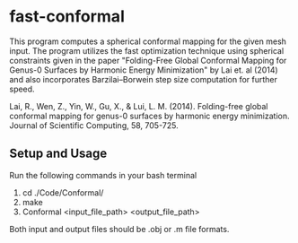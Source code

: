 # fast-conformal
This program computes a spherical conformal mapping for the given mesh input. The program utilizes the fast optimization technique using spherical constraints given in the paper "Folding-Free Global Conformal Mapping for Genus-0 Surfaces by Harmonic Energy Minimization" by Lai et. al (2014) and also incorporates Barzilai–Borwein step size computation for further speed.

Lai, R., Wen, Z., Yin, W., Gu, X., & Lui, L. M. (2014). Folding-free global conformal mapping for genus-0 surfaces by harmonic energy minimization. Journal of Scientific Computing, 58, 705-725.

## Setup and Usage

Run the following commands in your bash terminal

1. cd ./Code/Conformal/
2. make
3. Conformal <input_file_path> <output_file_path>

Both input and output files should be .obj or .m file formats.